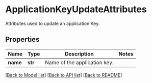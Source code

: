 # ApplicationKeyUpdateAttributes

Attributes used to update an application Key.

## Properties
Name | Type | Description | Notes
------------ | ------------- | ------------- | -------------
**name** | **str** | Name of the application key. | 

[[Back to Model list]](README.md#documentation-for-models) [[Back to API list]](README.md#documentation-for-api-endpoints) [[Back to README]](README.md)


